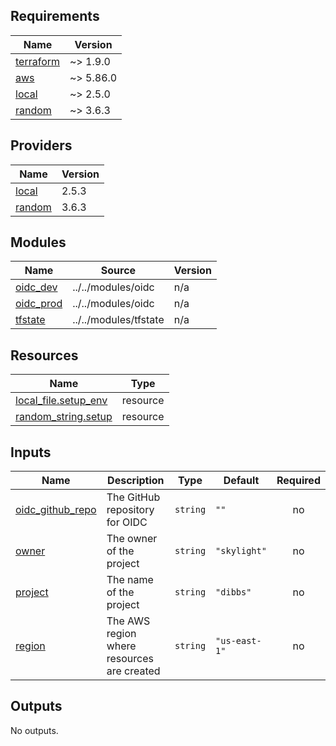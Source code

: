 <!-- BEGIN_TF_DOCS -->
## Requirements

| Name | Version |
|------|---------|
| <a name="requirement_terraform"></a> [terraform](#requirement\_terraform) | ~> 1.9.0 |
| <a name="requirement_aws"></a> [aws](#requirement\_aws) | ~> 5.86.0 |
| <a name="requirement_local"></a> [local](#requirement\_local) | ~> 2.5.0 |
| <a name="requirement_random"></a> [random](#requirement\_random) | ~> 3.6.3 |

## Providers

| Name | Version |
|------|---------|
| <a name="provider_local"></a> [local](#provider\_local) | 2.5.3 |
| <a name="provider_random"></a> [random](#provider\_random) | 3.6.3 |

## Modules

| Name | Source | Version |
|------|--------|---------|
| <a name="module_oidc_dev"></a> [oidc\_dev](#module\_oidc\_dev) | ../../modules/oidc | n/a |
| <a name="module_oidc_prod"></a> [oidc\_prod](#module\_oidc\_prod) | ../../modules/oidc | n/a |
| <a name="module_tfstate"></a> [tfstate](#module\_tfstate) | ../../modules/tfstate | n/a |

## Resources

| Name | Type |
|------|------|
| [local_file.setup_env](https://registry.terraform.io/providers/hashicorp/local/latest/docs/resources/file) | resource |
| [random_string.setup](https://registry.terraform.io/providers/hashicorp/random/latest/docs/resources/string) | resource |

## Inputs

| Name | Description | Type | Default | Required |
|------|-------------|------|---------|:--------:|
| <a name="input_oidc_github_repo"></a> [oidc\_github\_repo](#input\_oidc\_github\_repo) | The GitHub repository for OIDC | `string` | `""` | no |
| <a name="input_owner"></a> [owner](#input\_owner) | The owner of the project | `string` | `"skylight"` | no |
| <a name="input_project"></a> [project](#input\_project) | The name of the project | `string` | `"dibbs"` | no |
| <a name="input_region"></a> [region](#input\_region) | The AWS region where resources are created | `string` | `"us-east-1"` | no |

## Outputs

No outputs.
<!-- END_TF_DOCS -->